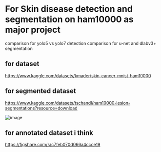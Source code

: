 # For Skin disease detection and segmentation on ham10000 as major project 
comparison for yolo5 vs yolo7 detection
comparison for u-net and dlabv3+ segmentation

## for dataset
https://www.kaggle.com/datasets/kmader/skin-cancer-mnist-ham10000

## for segmented dataset
https://www.kaggle.com/datasets/tschandl/ham10000-lesion-segmentations?resource=download

![image](https://github.com/user-attachments/assets/9ff33fba-4c73-4e98-93dd-9395b89f7ddf)

## for annotated dataset i think
https://figshare.com/s/c7feb070d066a4ccce19

